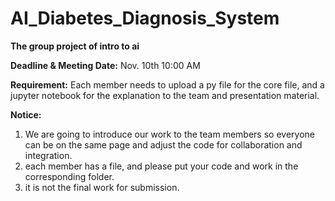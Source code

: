# AI_Diabetes_Diagnosis_System
<b> The group project of intro to ai</b>

<b>Deadline & Meeting Date:</b> Nov. 10th 10:00 AM 

<b>Requirement:</b> Each member needs to upload a py file for the core file, and a jupyter notebook for the explanation to the team and presentation material.


<b>Notice:</b> 
  1. We are going to introduce our work to the team members so everyone can be on the same page and adjust the code for collaboration and integration.
  2. each member has a file, and please put your code and work in the corresponding folder.
  3. it is not the final work for submission.
